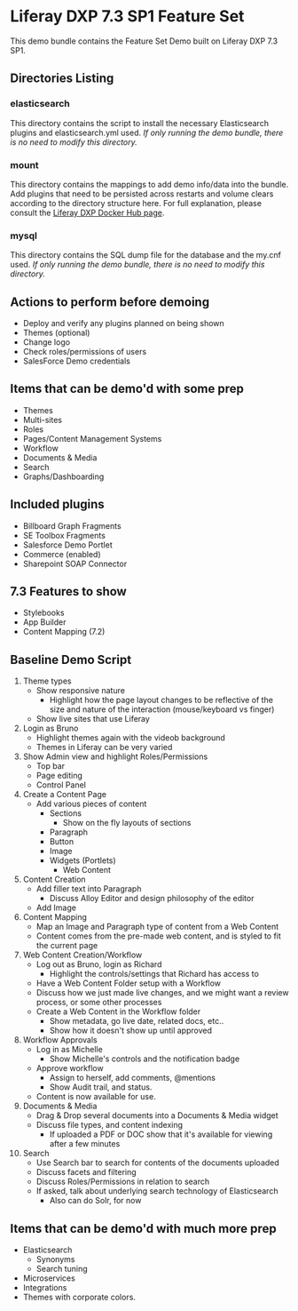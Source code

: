 # Liferay DXP 7.3 SP1 Feature Set
This demo bundle contains the Feature Set Demo built on Liferay DXP 7.3 SP1.

## Directories Listing
### elasticsearch
This directory contains the script to install the necessary Elasticsearch plugins and elasticsearch.yml used. *If only running the demo bundle, there is no need to modify this directory.*
### mount
This directory contains the mappings to add demo info/data into the bundle. Add plugins that need to be persisted across restarts and volume clears according to the directory structure here. For full explanation, please consult the [Liferay DXP Docker Hub page](https://hub.docker.com/r/liferay/dxp).
### mysql
This directory contains the SQL dump file for the database and the my.cnf used. *If only running the demo bundle, there is no need to modify this directory.*

## Actions to perform before demoing
- Deploy and verify any plugins planned on being shown
- Themes (optional)
- Change logo
- Check roles/permissions of users
- SalesForce Demo credentials

## Items that can be demo'd with some prep
- Themes
- Multi-sites
- Roles
- Pages/Content Management Systems
- Workflow
- Documents & Media
- Search
- Graphs/Dashboarding

## Included plugins
- Billboard Graph Fragments
- SE Toolbox Fragments
- Salesforce Demo Portlet
- Commerce (enabled)
- Sharepoint SOAP Connector

## 7.3 Features to show
- Stylebooks
- App Builder
- Content Mapping (7.2)

## Baseline Demo Script
1. Theme types
	- Show responsive nature
		- Highlight how the page layout changes to be reflective of the size and nature of the interaction (mouse/keyboard vs finger)
	- Show live sites that use Liferay
2. Login as Bruno
	- Highlight themes again with the videob background
	- Themes in Liferay can be very varied
3. Show Admin view and highlight Roles/Permissions
	- Top bar
	- Page editing
	- Control Panel
4. Create a Content Page
	- Add various pieces of content
		- Sections
			- Show on the fly layouts of sections
		- Paragraph
		- Button
		- Image
		- Widgets (Portlets)
			- Web Content
5. Content Creation
	- Add filler text into Paragraph
		- Discuss Alloy Editor and design philosophy of the editor
	- Add Image
6. Content Mapping
	- Map an Image and Paragraph type of content from a Web Content
	- Content comes from the pre-made web content, and is styled to fit the current page
7. Web Content Creation/Workflow
	- Log out as Bruno, login as Richard
		- Highlight the controls/settings that Richard has access to
	- Have a Web Content Folder setup with a Workflow
	- Discuss how we just made live changes, and we might want a review process, or some other processes
	- Create a Web Content in the Workflow folder
		- Show metadata, go live date, related docs, etc..
		- Show how it doesn't show up until approved
8. Workflow Approvals
	- Log in as Michelle
		- Show Michelle's controls and the notification badge
	- Approve workflow
		- Assign to herself, add comments, @mentions
		- Show Audit trail, and status.
	- Content is now available for use.
9. Documents & Media
	- Drag & Drop several documents into a Documents & Media widget
	- Discuss file types, and content indexing
		- If uploaded a PDF or DOC show that it's available for viewing after a few minutes
10. Search
	- Use Search bar to search for contents of the documents uploaded
	- Discuss facets and filtering
	- Discuss Roles/Permissions in relation to search
	- If asked, talk about underlying search technology of Elasticsearch
		- Also can do Solr, for now
	
## Items that can be demo'd with much more prep
- Elasticsearch
	- Synonyms
	- Search tuning
- Microservices
- Integrations
- Themes with corporate colors.
